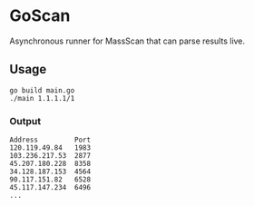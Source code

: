 # GoScan
Asynchronous runner for MassScan that can parse results live.

## Usage
```
go build main.go
./main 1.1.1.1/1
```

### Output
```
Address         Port
120.119.49.84   1983
103.236.217.53  2877
45.207.180.228  8358
34.128.187.153  4564
90.117.151.82   6528
45.117.147.234  6496
...
```
